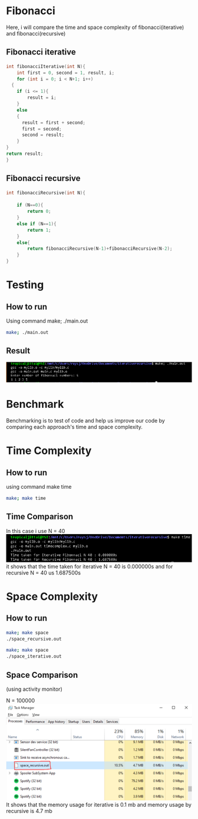 # Fibonacci

Here, i will compare the time and space complexity of fibonacci(iterative) and fibonacci(recursive)

## Fibonacci iterative

```c
int fibonacciIterative(int N){
    int first = 0, second = 1, result, i;
    for (int i = 0; i < N+1; i++)
  {
    if (i <= 1){
        result = i;
    }
    else
    {
      result = first + second;
      first = second;
      second = result;
    }
}
return result;
}
```

## Fibonacci recursive

```c
int fibonacciRecursive(int N){
    
    if (N==0){
        return 0;
    }
    else if (N==1){
        return 1;
    }
    else{
        return fibonacciRecursive(N-1)+fibonacciRecursive(N-2);
    }
}
```

# Testing

## How to run

Using command make; ./main.out

```bash
make; ./main.out
```

## Result

![Result](images/Result.png)

# Benchmark

Benchmarking is to test of code and help us improve our code by comparing each approach's time and space complexity.

# Time Complexity

## How to run

using command make time

```bash
make; make time
```

## Time Comparison

In this case i use N = 40
![TimeComplx](images/TimeComplex.png)
it shows that the time taken for iterative N = 40 is 0.000000s and for recursive N = 40 us 1.687500s

# Space Complexity

## How to run

```bash
make; make space
./space_recursive.out
```

```bash
make; make space
./space_iterative.out
```

## Space Comparison

(using activity monitor)

N = 100000
![SpaceCmplx](images/spacecomplexRecursive.png)
It shows that the memory usage for iterative is 0.1 mb and memory usage by recursive is 4.7 mb
